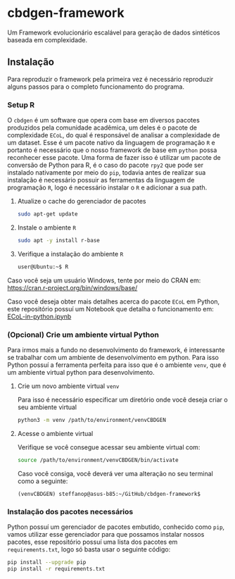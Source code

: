 # cbdgen-framework

Um Framework evolucionário escalável para geração de dados sintéticos baseada em complexidade.

## Instalação

Para reproduzir o framework pela primeira vez é necessário reproduzir alguns passos para o completo funcionamento do programa.

### Setup R

O `cbdgen` é um software que opera com base em diversos pacotes produzidos pela comunidade acadêmica, um deles é o pacote de complexidade `ECoL`, do qual é responsável de analisar a complexidade de um dataset. Esse é um pacote nativo da linguagem de programação `R` e portanto é necessário que o nosso framework de base em `python` possa reconhecer esse pacote. Uma forma de fazer isso é utilizar um pacote de conversão de Python para R, é o caso do pacote `rpy2` que pode ser instalado nativamente por meio do `pip`, todavia antes de realizar sua instalação é necessário possuir as ferramentas da linguagem de programação `R`, logo é necessário instalar o `R` e adicionar a sua path.

1. Atualize o cache do gerenciador de pacotes

    ```bash
    sudo apt-get update
    ```

2. Instale o ambiente `R`

    ```bash
    sudo apt -y install r-base
    ```

3. Verifique a instalação do ambiente `R`

    ```bash
    user@Ubuntu:~$ R
    ```

Caso você seja um usuário Windows, tente por meio do CRAN em: <https://cran.r-project.org/bin/windows/base/>

Caso você deseja obter mais detalhes acerca do pacote `ECoL` em Python, este repositório possuí um Notebook que detalha o funcionamento em: [ECoL-in-python.ipynb](examples/ECoL-in-python.ipynb)

### (Opcional) Crie um ambiente virtual Python

Para irmos mais a fundo no desenvolvimento do framework, é interessante se trabalhar com um ambiente de desenvolvimento em python. Para isso Python possuí a ferramenta perfeita para isso que é o ambiente `venv`, que é um ambiente virtual python para desenvolvimento.

1. Crie um novo ambiente virtual `venv`

    Para isso é necessário especificar um diretório onde você deseja criar o seu ambiente virtual

    ```bash
    python3 -m venv /path/to/environment/venvCBDGEN
    ```

2. Acesse o ambiente virtual

    Verifique se você consegue acessar seu ambiente virtual com:

    ```bash
    source /path/to/environment/venvCBDGEN/bin/activate
    ```

    Caso você consiga, você deverá ver uma alteração no seu terminal como a seguinte:

    ```terminal
    (venvCBDGEN) steffanop@asus-b85:~/GitHub/cbdgen-framework$
    ```

### Instalação dos pacotes necessários

Python possuí um gerenciador de pacotes embutido, conhecido como `pip`, vamos utilizar esse gerenciador para que possamos instalar nossos pacotes, esse repositório possuí uma lista dos pacotes em `requirements.txt`, logo só basta usar o seguinte código:

```bash
pip install --upgrade pip
pip install -r requirements.txt
```

